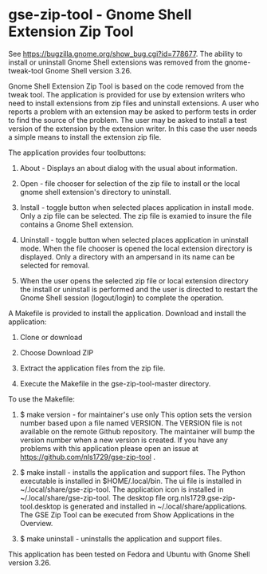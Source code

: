 # gse-zip-tool - Gnome Shell Extension Zip Tool

See https://bugzilla.gnome.org/show_bug.cgi?id=778677. The ability to install
or uninstall Gnome Shell extensions was removed from the gnome-tweak-tool
Gnome Shell version 3.26.

Gnome Shell Extension Zip Tool is based on the code removed from the tweak
tool. The application is provided for use by extension writers who need to
install extensions from zip files and uninstall extensions.  A user who
reports a problem with an extension may be asked to perform tests in order
to find the source of the problem.  The user may be asked to install a test
version of the extension by the extension writer.  In this case the user
needs a simple means to install the extension zip file.

The application provides four toolbuttons:

1. About - Displays an about dialog with the usual about information.

2. Open - file chooser for selection of the zip file to install or the
   local gnome shell extension's directory to uninstall.

3. Install - toggle button when selected places application in install mode.
   Only a zip file can be selected.  The zip file is examied to insure the
   file contains a Gnome Shell extension.

4. Uninstall - toggle button when selected places application in uninstall
   mode.  When the file chooser is opened the local extension directory
   is displayed. Only a directory with an ampersand in its name can be
   selected for removal.

5. When the user opens the selected zip file or local extension directory
   the install or uninstall is performed and the user is directed to restart
   the Gnome Shell session (logout/login) to complete the operation.


A Makefile is provided to install the application. Download and install
  the application:
 
1. Clone or download

2. Choose Download ZIP

3. Extract the application files from the zip file.

4. Execute the Makefile in the gse-zip-tool-master directory.


To use the Makefile:

1. $ make version - for maintainer's use only
   This option sets the version number based upon a file named VERSION.
   The VERSION file is not available on the remote Github repository.
   The maintainer will bump the version number when a new version is
   created.  If you have any problems with this application please
   open an issue at  https://github.com/nls1729/gse-zip-tool .

2. $ make install - installs the application and support files.
   The Python executable is installed in $HOME/.local/bin.  The ui file
   is installed in ~/.local/share/gse-zip-tool.  The application
   icon is installed in ~/.local/share/gse-zip-tool.  The
   desktop file org.nls1729.gse-zip-tool.desktop is generated and
   installed in ~/.local/share/applications. The GSE Zip Tool can be
   executed from Show Applications in the Overview.

3. $ make uninstall - uninstalls the application and support files.

This application has been tested on Fedora and Ubuntu with Gnome Shell
version 3.26. 
